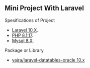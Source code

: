 ## Mini Project With Laravel

Spesifications of Project

- [Laravel 10.X](https://laravel.com/docs/10.x).
- [PHP 8.1.17](https://www.php.net/).
- [Mysql 8.X](https://www.mysql.com/).

Package or Library

- [yajra/laravel-datatables-oracle 10.x](https://yajrabox.com/docs/laravel-datatables/10.0/releases)